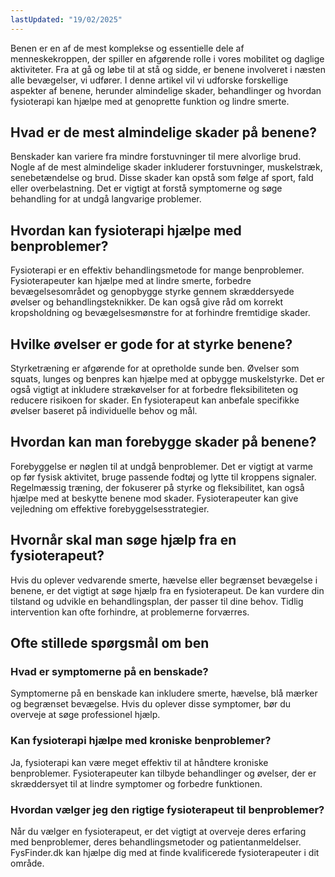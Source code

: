 ```yaml
---
lastUpdated: "19/02/2025"
---
```


Benen er en af de mest komplekse og essentielle dele af menneskekroppen, der spiller en afgørende rolle i vores mobilitet og daglige aktiviteter. Fra at gå og løbe til at stå og sidde, er benene involveret i næsten alle bevægelser, vi udfører. I denne artikel vil vi udforske forskellige aspekter af benene, herunder almindelige skader, behandlinger og hvordan fysioterapi kan hjælpe med at genoprette funktion og lindre smerte.

## Hvad er de mest almindelige skader på benene?

Benskader kan variere fra mindre forstuvninger til mere alvorlige brud. Nogle af de mest almindelige skader inkluderer forstuvninger, muskelstræk, senebetændelse og brud. Disse skader kan opstå som følge af sport, fald eller overbelastning. Det er vigtigt at forstå symptomerne og søge behandling for at undgå langvarige problemer.

## Hvordan kan fysioterapi hjælpe med benproblemer?

Fysioterapi er en effektiv behandlingsmetode for mange benproblemer. Fysioterapeuter kan hjælpe med at lindre smerte, forbedre bevægelsesområdet og genopbygge styrke gennem skræddersyede øvelser og behandlingsteknikker. De kan også give råd om korrekt kropsholdning og bevægelsesmønstre for at forhindre fremtidige skader.

## Hvilke øvelser er gode for at styrke benene?

Styrketræning er afgørende for at opretholde sunde ben. Øvelser som squats, lunges og benpres kan hjælpe med at opbygge muskelstyrke. Det er også vigtigt at inkludere strækøvelser for at forbedre fleksibiliteten og reducere risikoen for skader. En fysioterapeut kan anbefale specifikke øvelser baseret på individuelle behov og mål.

## Hvordan kan man forebygge skader på benene?

Forebyggelse er nøglen til at undgå benproblemer. Det er vigtigt at varme op før fysisk aktivitet, bruge passende fodtøj og lytte til kroppens signaler. Regelmæssig træning, der fokuserer på styrke og fleksibilitet, kan også hjælpe med at beskytte benene mod skader. Fysioterapeuter kan give vejledning om effektive forebyggelsesstrategier.

## Hvornår skal man søge hjælp fra en fysioterapeut?

Hvis du oplever vedvarende smerte, hævelse eller begrænset bevægelse i benene, er det vigtigt at søge hjælp fra en fysioterapeut. De kan vurdere din tilstand og udvikle en behandlingsplan, der passer til dine behov. Tidlig intervention kan ofte forhindre, at problemerne forværres.

## Ofte stillede spørgsmål om ben

### Hvad er symptomerne på en benskade?

Symptomerne på en benskade kan inkludere smerte, hævelse, blå mærker og begrænset bevægelse. Hvis du oplever disse symptomer, bør du overveje at søge professionel hjælp.

### Kan fysioterapi hjælpe med kroniske benproblemer?

Ja, fysioterapi kan være meget effektiv til at håndtere kroniske benproblemer. Fysioterapeuter kan tilbyde behandlinger og øvelser, der er skræddersyet til at lindre symptomer og forbedre funktionen.

### Hvordan vælger jeg den rigtige fysioterapeut til benproblemer?

Når du vælger en fysioterapeut, er det vigtigt at overveje deres erfaring med benproblemer, deres behandlingsmetoder og patientanmeldelser. FysFinder.dk kan hjælpe dig med at finde kvalificerede fysioterapeuter i dit område.
